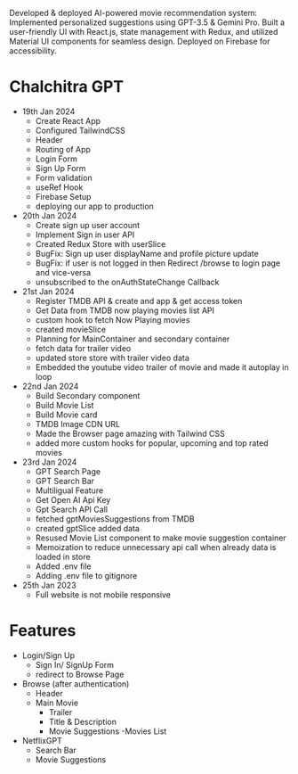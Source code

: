 Developed & deployed AI-powered movie recommendation system: Implemented personalized suggestions using GPT-3.5 & Gemini Pro. Built a user-friendly UI with React.js, state management with Redux, and utilized Material UI components for seamless design. Deployed on Firebase for accessibility. 

# Chalchitra GPT

- 19th Jan 2024
    - Create React App
    - Configured TailwindCSS
    - Header
    - Routing of App
    - Login Form
    - Sign Up Form
    - Form validation
    - useRef Hook
    - Firebase Setup
    - deploying our app to production
- 20th Jan 2024
    - Create sign up user account
    - Implement Sign in user API
    - Created Redux Store with userSlice
    - BugFix: Sign up user displayName and profile picture update
    - BugFix: if user is not logged in then Redirect /browse to login page and vice-versa
    - unsubscribed to the onAuthStateChange Callback 
- 21st Jan 2024
    - Register TMDB API & create and app & get access token 
    - Get Data from TMDB now playing movies list API
    - custom hook to fetch Now Playing movies
    - created movieSlice
    - Planning for MainContainer and secondary container
    - fetch data for trailer video
    - updated store store with trailer video data
    - Embedded the youtube video trailer of movie and made it autoplay in loop
- 22nd Jan 2024
    - Build Secondary component
    - Build Movie List 
    - Build Movie card
    - TMDB Image CDN URL
    - Made the Browser page amazing with Tailwind CSS
    - added more custom hooks for popular, upcoming and top rated movies
- 23rd Jan 2024
    - GPT Search Page
    - GPT Search Bar
    - Multiligual Feature
    - Get Open AI Api Key
    - Gpt Search API Call
    - fetched gptMoviesSuggestions from TMDB
    - created gptSlice added data
    - Resused Movie List component to make movie suggestion container
    - Memoization to reduce unnecessary api call when already data is loaded in store
    - Added .env file
    - Adding .env file to gitignore
- 25th Jan 2023
    - Full website is not mobile responsive


# Features
- Login/Sign Up
    - Sign In/ SignUp Form
    - redirect to Browse Page
- Browse (after authentication)
    - Header
    - Main Movie
        - Trailer
        - Title & Description
        - Movie Suggestions
            -Movies List
- NetflixGPT
    - Search Bar
    - Movie Suggestions

